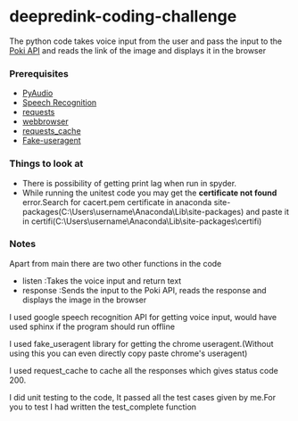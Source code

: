 # deepredink-coding-challenge
The python code takes voice input from the user and pass the input to the [Poki API](https://pokeapi.co/ "POKEAPI") and reads the link of the image and displays it in the browser

### Prerequisites

* [PyAudio](https://pypi.python.org/pypi/PyAudio "python library")
* [Speech Recognition](https://pypi.python.org/pypi/SpeechRecognition/ "python library")
* [requests](http://docs.python-requests.org/en/master/ "python library")
* [webbrowser](https://docs.python.org/2/library/webbrowser.html "python library")
* [requests_cache](https://pypi.python.org/pypi/requests-cache "python library")
* [Fake-useragent](https://pypi.python.org/pypi/fake-useragent "python library")

### Things to look at
* There is possibility of getting print lag when run in spyder.
* While running the unitest code you may get the **certificate not found** error.Search for cacert.pem certificate in anaconda site-packages(C:\Users\username\Anaconda\Lib\site-packages) and paste it in certifi(C:\Users\username\Anaconda\Lib\site-packages\certifi)
    
### Notes

Apart from main there are two other functions in the code
* listen    :Takes the voice input and return text
* response  :Sends the input to the Poki API, reads the response and displays the image in the browser 

I used google speech recognition API for getting voice input, would have used sphinx if the program should run offline

I used fake_useragent library for getting the chrome useragent.(Without using this you can even directly copy paste chrome's useragent)

I used request_cache to cache all the responses which gives status code 200.

I did unit testing to the code, It passed all the test cases given by me.For you to test I had written the test_complete function

